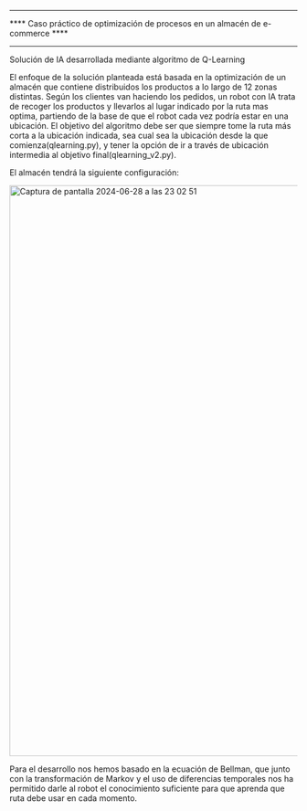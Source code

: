 ******************************************************************************
****  Caso práctico de optimización de procesos en un almacén de e-commerce ****
******************************************************************************

Solución de IA desarrollada mediante algoritmo de Q-Learning

El enfoque de la solución planteada está basada en la optimización de un almacén que contiene distribuidos los productos a lo largo de 12 zonas distintas. Según los clientes van haciendo los pedidos, un robot con IA trata de recoger los productos y llevarlos al lugar indicado por la ruta mas optima, partiendo de la base de que el robot cada vez podría estar en una ubicación. El objetivo del algoritmo debe ser que siempre tome la ruta más corta a la ubicación indicada, sea cual sea la ubicación desde la que comienza(qlearning.py), y tener la opción de ir a través de  ubicación intermedia al objetivo final(qlearning_v2.py).

El almacén tendrá la siguiente configuración:

<img width="1000" alt="Captura de pantalla 2024-06-28 a las 23 02 51" src="https://github.com/agarpu/Optimizacion-de-Procesos/assets/174133000/5c9cb683-9ce8-4b24-ae4e-46c7cd60ac54">

Para el desarrollo nos hemos basado en la ecuación de Bellman, que junto con la transformación de Markov y el uso de diferencias temporales nos ha permitido darle al robot el conocimiento suficiente para que aprenda que ruta debe usar en cada momento.
